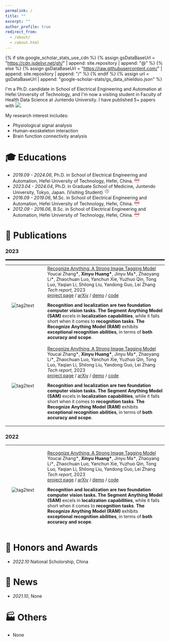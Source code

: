 ```yaml
---
permalink: /
title: ""
excerpt: ""
author_profile: true
redirect_from: 
  - /about/
  - /about.html
---
```


{% if site.google_scholar_stats_use_cdn %}
{% assign gsDataBaseUrl = "https://cdn.jsdelivr.net/gh/" | append: site.repository | append: "@" %}
{% else %}
{% assign gsDataBaseUrl = "https://raw.githubusercontent.com/" | append: site.repository | append: "/" %}
{% endif %}
{% assign url = gsDataBaseUrl | append: "google-scholar-stats/gs_data_shieldsio.json" %}

<span class='anchor' id='about-me'></span>

I'm a Ph.D. candidate in School of Electrical Engineering and Automation at Hefei University of Technology, and I'm now a visiting student in Faculty of Health Data Science at Juntendo University. I have published 5+ papers with 
 <a href='https://scholar.google.com/citations?user=WMkMTb4AAAAJ'><img src="https://img.shields.io/endpoint?url={{ url | url_encode }}&logo=Google%20Scholar&labelColor=f6f6f6&color=9cf&style=flat&label=citations"></a>.

My research interest includes: 
- Physiological signal analysis
- Human-exoskeleton interaction
- Brain function connectivity analysis


# 🎓 Educations 
- *2019.09 - 2024.06*, Ph.D. in School of Electrical Engineering and Automation, Hefei University of Technology, Hefei, China. <a href="https://en.hfut.edu.cn/"><img class="svg" src="/images/hfut.png" width="16pt"></a> 
- *2023.04 - 2024.04*, Ph.D. in Graduate School of Medicine, Juntendo University, Tokyo, Japan. (Visiting Student) <a href="https://en.juntendo.ac.jp/"><img class="svg" src="/images/juntendo.png" width="16pt"></a> 
- *2016.09 - 2019.06*, M.Sc. in School of Electrical Engineering and Automation, Hefei University of Technology, Hefei, China. <a href="https://en.hfut.edu.cn/"><img class="svg" src="/images/hfut.png" width="16pt"></a> 
- *2012.09 - 2016.06*, B.Sc. in School of Electrical Engineering and Automation, Hefei University of Technology, Hefei, China. <a href="https://en.hfut.edu.cn/"><img class="svg" src="/images/hfut.png" width="16pt"></a> 


# 📝 Publications 
### 2023
<div style="border-bottom: 3px solid #000; margin: 10px 0;"></div>
<table style="width:100%;border:0px;border-spacing:0px;border-collapse:collapse;margin-right:auto;margin-left:auto;">
  <tbody>
          <tr>
            <td style="padding:20px;width:25%;vertical-align:middle">
              <img src="images/ijaem2020.svg" alt="tag2text" width="190" height="110">
            </td>
            <td width="75%" valign="middle">
              <a href="https://recognize-anything.github.io/">
                <papertitle> Recognize Anything: A Strong Image Tagging Model </papertitle>
              </a>
              <br>
              Youcai Zhang*,
              <strong>Xinyu Huang*</strong>,
              Jinyu Ma*, Zhaoyang Li*, Zhaochuan Luo, Yanchun Xie, Yuzhuo Qin, Tong Luo, Yaqian Li, Shilong Liu, Yandong Guo, Lei Zhang
              <br>
              <em>Tech report</em>,
              2023
              <br>
              <a href="https://recognize-anything.github.io/">project page</a>
              /
              <a href="https://arxiv.org/abs/2306.03514">arXiv</a>
              /
              <a href="https://huggingface.co/spaces/xinyu1205/Tag2Text">demo</a>
              /
              <a href="https://github.com/xinyu1205/Recognize_Anything-Tag2Text">code</a>
              <p></p>
              <p><strong>Recognition and localization are two foundation computer vision tasks.</strong> <strong>The Segment Anything Model (SAM)</strong> excels in <strong>localization capabilities</strong>, while it falls short when it comes to <strong>recognition tasks</strong>. <strong>The Recognize Anything Model (RAM)</strong> exhibits <strong>exceptional recognition abilities</strong>, in terms of <strong>both accuracy and scope</strong>.</p>
            </td>
          </tr>
    <tr>
            <td style="padding:20px;width:25%;vertical-align:middle">
              <img src="images/ijaem2020.svg" alt="tag2text" width="190" height="110">
            </td>
            <td width="75%" valign="middle">
              <a href="https://recognize-anything.github.io/">
                <papertitle> Recognize Anything: A Strong Image Tagging Model </papertitle>
              </a>
              <br>
              Youcai Zhang*,
              <strong>Xinyu Huang*</strong>,
              Jinyu Ma*, Zhaoyang Li*, Zhaochuan Luo, Yanchun Xie, Yuzhuo Qin, Tong Luo, Yaqian Li, Shilong Liu, Yandong Guo, Lei Zhang
              <br>
              <em>Tech report</em>,
              2023
              <br>
              <a href="https://recognize-anything.github.io/">project page</a>
              /
              <a href="https://arxiv.org/abs/2306.03514">arXiv</a>
              /
              <a href="https://huggingface.co/spaces/xinyu1205/Tag2Text">demo</a>
              /
              <a href="https://github.com/xinyu1205/Recognize_Anything-Tag2Text">code</a>
              <p></p>
              <p><strong>Recognition and localization are two foundation computer vision tasks.</strong> <strong>The Segment Anything Model (SAM)</strong> excels in <strong>localization capabilities</strong>, while it falls short when it comes to <strong>recognition tasks</strong>. <strong>The Recognize Anything Model (RAM)</strong> exhibits <strong>exceptional recognition abilities</strong>, in terms of <strong>both accuracy and scope</strong>.</p>
            </td>
          </tr>
  </tbody>
</table>

### 2022
---
<table style="width:100%;border:0px;border-spacing:0px;border-collapse:separate;margin-right:auto;margin-left:auto;">
  <tbody>
          <tr>
            <td style="padding:20px;width:25%;vertical-align:middle">
              <img src="images/ijaem2020.svg" alt="tag2text" width="190" height="110">
            </td>
            <td width="75%" valign="middle">
              <a href="https://recognize-anything.github.io/">
                <papertitle> Recognize Anything: A Strong Image Tagging Model </papertitle>
              </a>
              <br>
              Youcai Zhang*,
              <strong>Xinyu Huang*</strong>,
              Jinyu Ma*, Zhaoyang Li*, Zhaochuan Luo, Yanchun Xie, Yuzhuo Qin, Tong Luo, Yaqian Li, Shilong Liu, Yandong Guo, Lei Zhang
              <br>
              <em>Tech report</em>,
              2023
              <br>
              <a href="https://recognize-anything.github.io/">project page</a>
              /
              <a href="https://arxiv.org/abs/2306.03514">arXiv</a>
              /
              <a href="https://huggingface.co/spaces/xinyu1205/Tag2Text">demo</a>
              /
              <a href="https://github.com/xinyu1205/Recognize_Anything-Tag2Text">code</a>
              <p></p>
              <p><strong>Recognition and localization are two foundation computer vision tasks.</strong> <strong>The Segment Anything Model (SAM)</strong> excels in <strong>localization capabilities</strong>, while it falls short when it comes to <strong>recognition tasks</strong>. <strong>The Recognize Anything Model (RAM)</strong> exhibits <strong>exceptional recognition abilities</strong>, in terms of <strong>both accuracy and scope</strong>.</p>
            </td>
          </tr>
  </tbody>
</table>

# 🏅 Honors and Awards
- *2022.10*  National Scholorship, China


# 💬 News
- *2021.10*, None


# 🏭 Others
- None
  
